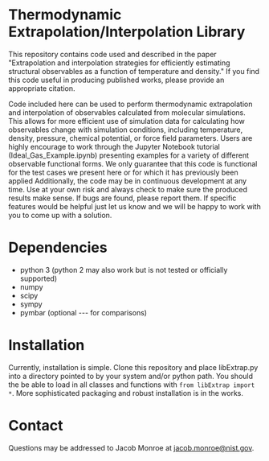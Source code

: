 # Thermodynamic Extrapolation/Interpolation Library
This repository contains code used and described in the paper "Extrapolation and interpolation strategies for efficiently estimating structural observables as a function of temperature and density."
If you find this code useful in producing published works, please provide an appropriate citation.

Code included here can be used to perform thermodynamic extrapolation and interpolation of observables calculated from molecular simulations.
This allows for more efficient use of simulation data for calculating how observables change with simulation conditions, including temperature, density, pressure, chemical potential, or force field parameters.
Users are highly encourage to work through the Jupyter Notebook tutorial (Ideal_Gas_Example.ipynb) presenting examples for a variety of different observable functional forms.
We only guarantee that this code is functional for the test cases we present here or for which it has previously been applied
Additionally, the code may be in continuous development at any time.
Use at your own risk and always check to make sure the produced results make sense.
If bugs are found, please report them.
If specific features would be helpful just let us know and we will be happy to work with you to come up with a solution.

# Dependencies
- python 3 (python 2 may also work but is not tested or officially supported)
- numpy
- scipy
- sympy
- pymbar (optional --- for comparisons)

# Installation
Currently, installation is simple.
Clone this repository and place libExtrap.py into a directory pointed to by your system and/or python path.
You should the be able to load in all classes and functions with `from libExtrap import *`.
More sophisticated packaging and robust installation is in the works.

# Contact
Questions may be addressed to Jacob Monroe at jacob.monroe@nist.gov.


